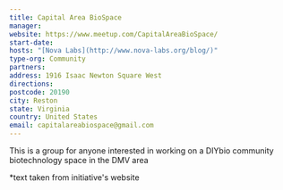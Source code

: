 ```yaml
---
title: Capital Area BioSpace
manager:
website: https://www.meetup.com/CapitalAreaBioSpace/
start-date:
hosts: "[Nova Labs](http://www.nova-labs.org/blog/)"
type-org: Community
partners:
address: 1916 Isaac Newton Square West
directions:
postcode: 20190
city: Reston
state: Virginia
country: United States
email: capitalareabiospace@gmail.com
---
```


This is a group for anyone interested in working on a DIYbio community biotechnology space in the DMV area


\*text taken from initiative's website
